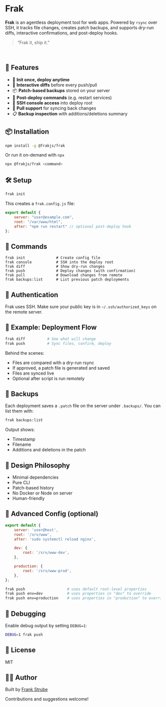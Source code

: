 # Frak

**Frak** is an agentless deployment tool for web apps. Powered by `rsync` over SSH, it tracks file changes, creates patch backups, and supports dry-run diffs, interactive confirmations, and post-deploy hooks.

> “Frak it, ship it.”

&nbsp;

## 🚀 Features

- 🔌 **Init once, deploy anytime**
- 🔎 **Interactive diffs** before every push/pull
- 📦 **Patch-based backups** stored on your server
- 🧾 **Post-deploy commands** (e.g. restart services)
- 📡 **SSH console access** into deploy root
- 🔁 **Pull support** for syncing back changes
- 📋 **Backup inspection** with additions/deletions summary

## 📦 Installation

```bash
npm install -g @frakjs/frak
```

Or run it on-demand with `npx`

```bash
npx @frakjs/frak <command>
```

## 🛠️ Setup

```bash
frak init
```

This creates a `frak.config.js` file:

```js
export default {
    server: "user@example.com",
    root: "/var/www/html",
    after: "npm run restart" // optional post-deploy hook
};
```

## 🧩 Commands

```
frak init              # Create config file
frak console           # SSH into the deploy root
frak diff              # Show dry-run changes
frak push              # Deploy changes (with confirmation)
frak pull              # Download changes from remote
frak backups:list      # List previous patch deployments
```

## 🔐 Authentication

Frak uses SSH. Make sure your public key is in `~/.ssh/authorized_keys` on the remote server.

## 🧪 Example: Deployment Flow

```bash
frak diff          # See what will change
frak push          # Sync files, confirm, deploy
```

Behind the scenes:

- Files are compared with a dry-run rsync
- If approved, a patch file is generated and saved
- Files are synced live
- Optional after script is run remotely

## 💾 Backups

Each deployment saves a `.patch` file on the server under `.backups/`. You can list them with:

```bash
frak backups:list
```

Output shows:

- Timestamp
- Filename
- Additions and deletions in the patch

## 🧠 Design Philosophy

- Minimal dependencies
- Pure CLI
- Patch-based history
- No Docker or Node on server
- Human-friendly

## 🧰 Advanced Config (optional)

```js
export default {
    server: 'user@host',
    root: '/srv/www',
    after: 'sudo systemctl reload nginx',

    dev: {
        root: '/srv/www-dev',
    },

    production: {
        root: '/srv/www-prod',
    },
};
```

```bash
frak push                   # uses default root-level properties
frak push env=dev           # uses properties in "dev" to override
frak push env=production    # uses properties in "production" to override
```

## 🐛 Debugging

Enable debug output by setting `DEBUG=1`:

```bash
DEBUG=1 frak push
```

## 📄 License

MIT

## 🧑‍💻 Author

Built by [Frank Strube](https://github.com/fstrube)

Contributions and suggestions welcome!
